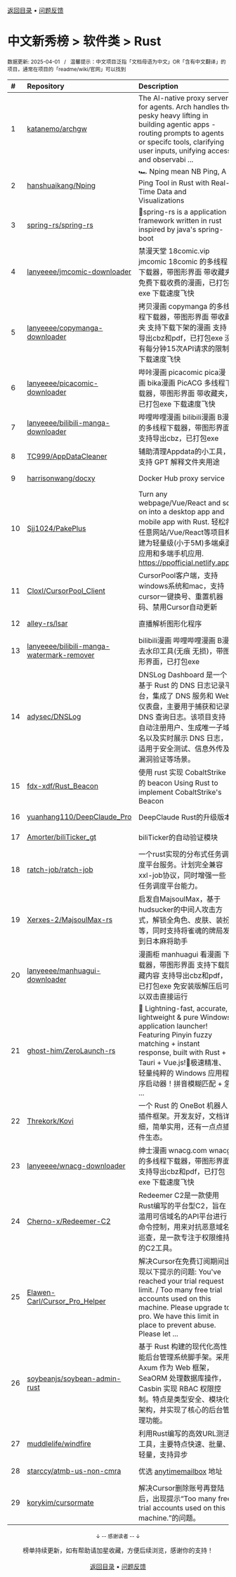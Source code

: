 <a href="https://gitee.com/GrowingGit/GitHub-Chinese-Top-Charts#github中文排行榜">返回目录</a> • <a href="/content/docs/feedback.md">问题反馈</a>

# 中文新秀榜 > 软件类 > Rust
<sub>数据更新: 2025-04-01&nbsp;&nbsp;&nbsp;/&nbsp;&nbsp;&nbsp;温馨提示：中文项目泛指「文档母语为中文」OR「含有中文翻译」的项目，通常在项目的「readme/wiki/官网」可以找到</sub>

|#|Repository|Description|Stars|Updated|Created|
|:-|:-|:-|:-|:-|:-|
|1|[katanemo/archgw](https://github.com/katanemo/archgw)|The AI-native proxy server for agents. Arch handles the pesky heavy lifting in building agentic apps - routing prompts to agents or specifc tools, clarifying user inputs, unifying access and observabi ...|2218|2025-03-28|2024-07-09|
|2|[hanshuaikang/Nping](https://github.com/hanshuaikang/Nping)|🏎  Nping mean NB Ping, A Ping Tool in Rust with Real-Time Data and Visualizations|1497|2025-03-09|2024-12-21|
|3|[spring-rs/spring-rs](https://github.com/spring-rs/spring-rs)|🍃spring-rs is a application framework written in rust inspired by java's spring-boot|649|2024-12-15|2024-05-26|
|4|[lanyeeee/jmcomic-downloader](https://github.com/lanyeeee/jmcomic-downloader)|禁漫天堂 18comic.vip jmcomic 18comic 的多线程下载器，带图形界面 带收藏夹 免费下载收费的漫画，已打包exe 下载速度飞快|581|2025-03-30|2024-09-28|
|5|[lanyeeee/copymanga-downloader](https://github.com/lanyeeee/copymanga-downloader)|拷贝漫画 copymanga 的多线程下载器，带图形界面 带收藏夹 支持下载下架的漫画 支持导出cbz和pdf，已打包exe 没有每分钟15次API请求的限制 下载速度飞快|390|2025-02-20|2024-11-21|
|6|[lanyeeee/picacomic-downloader](https://github.com/lanyeeee/picacomic-downloader)|哔咔漫画 picacomic pica漫画 bika漫画 PicACG 多线程下载器，带图形界面 带收藏夹，已打包exe 下载速度飞快|274|2025-02-08|2024-09-17|
|7|[lanyeeee/bilibili-manga-downloader](https://github.com/lanyeeee/bilibili-manga-downloader)|哔哩哔哩漫画 bilibili漫画 B漫 的多线程下载器，带图形界面 支持导出cbz，已打包exe|229|2024-11-30|2024-10-24|
|8|[TC999/AppDataCleaner](https://github.com/TC999/AppDataCleaner)|辅助清理Appdata的小工具，支持 GPT 解释文件夹用途|215|2025-03-31|2024-11-25|
|9|[harrisonwang/docxy](https://github.com/harrisonwang/docxy)|Docker Hub proxy service|214|2025-03-31|2025-03-08|
|10|[Sjj1024/PakePlus](https://github.com/Sjj1024/PakePlus)|Turn any webpage/Vue/React and so on into a desktop app and mobile app with Rust. 轻松将任意网站/Vue/React等项目构建为轻量级(小于5M)多端桌面应用和多端手机应用. https://ppofficial.netlify.app/|196|2025-03-31|2024-09-10|
|11|[Cloxl/CursorPool_Client](https://github.com/Cloxl/CursorPool_Client)|CursorPool客户端，支持windows系统和mac，支持cursor一键换号、重置机器码、禁用Cursor自动更新|179|2025-03-27|2025-02-18|
|12|[alley-rs/lsar](https://github.com/alley-rs/lsar)|直播解析图形化程序|144|2024-12-27|2024-08-28|
|13|[lanyeeee/bilibili-manga-watermark-remover](https://github.com/lanyeeee/bilibili-manga-watermark-remover)|bilibili漫画 哔哩哔哩漫画 B漫 去水印工具(无痕 无损)，带图形界面，已打包exe|142|2025-03-28|2024-06-28|
|14|[adysec/DNSLog](https://github.com/adysec/DNSLog)|DNSLog Dashboard 是一个基于 Rust 的 DNS 日志记录平台，集成了 DNS 服务和 Web 仪表盘，主要用于捕获和记录 DNS 查询日志。该项目支持自动注册用户、生成唯一子域名以及实时展示 DNS 日志，适用于安全测试、信息外传及漏洞验证等场景。|129|2025-03-19|2025-03-19|
|15|[fdx-xdf/Rust_Beacon](https://github.com/fdx-xdf/Rust_Beacon)|使用 rust 实现 CobaltStrike 的 beacon    Using Rust to implement CobaltStrike's Beacon|123|2025-03-04|2024-10-18|
|16|[yuanhang110/DeepClaude_Pro](https://github.com/yuanhang110/DeepClaude_Pro)|DeepClaude Rust的升级版本|113|2025-03-20|2025-03-02|
|17|[Amorter/biliTicker_gt](https://github.com/Amorter/biliTicker_gt)|biliTicker的自动验证模块|113|2025-02-25|2024-06-08|
|18|[ratch-job/ratch-job](https://github.com/ratch-job/ratch-job)|一个rust实现的分布式任务调度平台服务。计划完全兼容xxl-job协议，同时增强一些任务调度平台能力。|107|2025-03-30|2025-01-24|
|19|[Xerxes-2/MajsoulMax-rs](https://github.com/Xerxes-2/MajsoulMax-rs)|启发自MajsoulMax，基于hudsucker的中间人攻击方式，解锁全角色、皮肤、装扮等，同时支持将雀魂的牌局发到日本麻将助手|99|2025-03-30|2024-04-18|
|20|[lanyeeee/manhuagui-downloader](https://github.com/lanyeeee/manhuagui-downloader)|漫画柜 manhuagui 看漫画 下载器，带图形界面 支持下载隐藏内容 支持导出cbz和pdf，已打包exe 免安装版解压后可以双击直接运行|89|2025-03-03|2025-01-09|
|21|[ghost-him/ZeroLaunch-rs](https://github.com/ghost-him/ZeroLaunch-rs)|🚀 Lightning-fast, accurate, lightweight & pure Windows application launcher! Featuring Pinyin fuzzy matching + instant response, built with Rust + Tauri + Vue.js!🚀极速精准、轻量纯粹的 Windows 应用程序启动器！拼音模糊匹配 + 急 ...|75|2025-03-30|2024-10-31|
|22|[Threkork/Kovi](https://github.com/Threkork/Kovi)|一个 Rust 的 OneBot 机器人插件框架。开发友好，文档详细，简单实用，还有一点点插件生态。|71|2025-03-19|2024-07-31|
|23|[lanyeeee/wnacg-downloader](https://github.com/lanyeeee/wnacg-downloader)|绅士漫画 wnacg.com wnacg 的多线程下载器，带图形界面 支持导出cbz和pdf，已打包exe 下载速度飞快|70|2025-03-25|2025-03-05|
|24|[Cherno-x/Redeemer-C2](https://github.com/Cherno-x/Redeemer-C2)|Redeemer C2是一款使用Rust编写的平台型C2，旨在滥用可信域名的API平台进行命令控制，用来对抗恶意域名巡查，是一款专注于权限维持的C2工具。|70|2024-12-30|2024-12-11|
|25|[Elawen-Carl/Cursor_Pro_Helper](https://github.com/Elawen-Carl/Cursor_Pro_Helper)|解决Cursor在免费订阅期间出现以下提示的问题: You've reached your trial request limit. / Too many free trial accounts used on this machine. Please upgrade to pro. We have this limit in place to prevent abuse. Please let  ...|61|2025-02-12|2025-01-23|
|26|[soybeanjs/soybean-admin-rust](https://github.com/soybeanjs/soybean-admin-rust)|基于 Rust 构建的现代化高性能后台管理系统脚手架。采用 Axum 作为 Web 框架，SeaORM 处理数据库操作，Casbin 实现 RBAC 权限控制。特点是类型安全、模块化架构，并实现了核心的后台管理功能。|61|2025-03-24|2024-06-20|
|27|[muddlelife/windfire](https://github.com/muddlelife/windfire)|利用Rust编写的高效URL测活工具，主要特点快速、批量、轻量，支持异步|58|2025-03-28|2024-07-20|
|28|[starccy/atmb-us-non-cmra](https://github.com/starccy/atmb-us-non-cmra)|优选 [anytimemailbox](https://www.anytimemailbox.com/) 地址|54|2025-02-17|2024-06-19|
|29|[korykim/cursormate](https://github.com/korykim/cursormate)|解决Cursor删除账号再登陆后，出现提示“Too many free trial accounts used on this machine.”的问题。|52|2024-12-17|2024-12-05|

<div align="center">
    <p><sub>↓ -- 感谢读者 -- ↓</sub></p>
    榜单持续更新，如有帮助请加星收藏，方便后续浏览，感谢你的支持！
</div>

<br/>

<div align="center"><a href="https://gitee.com/GrowingGit/GitHub-Chinese-Top-Charts#github中文排行榜">返回目录</a> • <a href="/content/docs/feedback.md">问题反馈</a></div>
